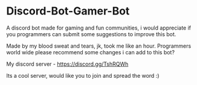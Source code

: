 # Discord-Bot-Gamer-Bot
A discord bot made for gaming and fun communities, i would appreciate if you programmers can submit some suggestions to improve this bot.

Made by my blood sweat and tears, jk, took me like an hour. 
Programmers world wide please recommend some changes i can add to this bot?

My discord server - https://discord.gg/TshRQWh

Its a cool server, would like you to join and spread the word :)
